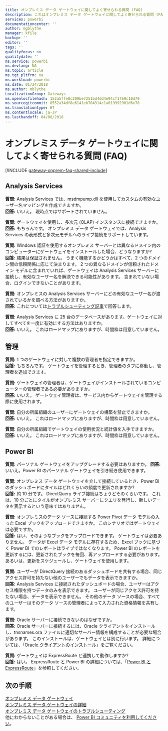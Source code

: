 ```yaml
---
title: オンプレミス データ ゲートウェイに関してよく寄せられる質問 (FAQ)
description: これはオンプレミス データ ゲートウェイに関してよく寄せられる質問 (FAQ) です。 ゲートウェイに関してよく寄せられる質問を 1 か所にまとめています。
services: powerbi
documentationcenter: ''
author: mgblythe
manager: kfile
backup: ''
editor: ''
tags: ''
qualityfocus: no
qualitydate: ''
ms.service: powerbi
ms.devlang: NA
ms.topic: article
ms.tgt_pltfrm: na
ms.workload: powerbi
ms.date: 01/24/2018
ms.author: mblythe
LocalizationGroup: Gateways
ms.openlocfilehash: 152a5ffe0c209be7251bd4dd4e94cf1769c10d79
ms.sourcegitcommit: 8552a34df8e6141eb704314c1a019992901d6e78
ms.translationtype: HT
ms.contentlocale: ja-JP
ms.lasthandoff: 04/08/2018
---
```

# <a name="on-premises-data-gateway-faq"></a>オンプレミス データ ゲートウェイに関してよく寄せられる質問 (FAQ)
<!-- Shared FAQ shared Include -->
[!INCLUDE [gateway-onprem-faq-shared-include](./includes/gateway-onprem-faq-shared-include.md)]

## <a name="analysis-services"></a>Analysis Services
**質問:** Analysis Services では、msdmpump.dll を使用してカスタムの有効なユーザー名マッピングを作成できますか。  
**回答:** いいえ。 現時点ではサポートされていません。

**質問:** ゲートウェイを使用し、多次元 (OLAP) インスタンスに接続できますか。  
**回答:** もちろんです。 オンプレミス データ ゲートウェイでは、Analysis Services の表形式と多次元モデルへのライブ接続をサポートしています。

**質問:** Windows 認証を使用するオンプレミス サーバーとは異なるドメイン内のコンピューターにゲートウェイをインストールした場合、どうなりますか?  
**回答:** 結果は保証されません。 うまく機能するかどうかはすべて、2 つのドメイン間の信頼関係に応じて決まります。 2 つの異なるドメインが信頼されたドメイン モデルに含まれていれば、ゲートウェイは Analysis Services サーバーに接続し、有効なユーザー名を解決できる可能性があります。 含まれていない場合、ログインできないことがあります。

**質問:** オンプレミスの Analysis Services サーバーにどの有効なユーザー名が渡されているかを調べる方法がありますか。  
**回答:** これについては[トラブルシューティング記事](service-gateway-onprem-tshoot.md)で回答します。

**質問:** Analysis Services に 25 台のデータベースがあります。ゲートウェイに対してすべてを一度に有効にする方法はありますか。  
**回答:** いいえ。 これはロードマップにありますが、時間枠は用意していません。

## <a name="administration"></a>管理
**質問:** 1 つのゲートウェイに対して複数の管理者を指定できますか。  
**回答:** もちろんです。 ゲートウェイを管理するとき、管理者のタブに移動し、管理者を追加できます。

**質問:** ゲートウェイの管理者は、ゲートウェイがインストールされているコンピューターの管理者である必要がありますか。  
**回答:** いいえ。 ゲートウェイ管理者は、サービス内からゲートウェイを管理する際に使用されます。

**質問:** 自分の所属組織のユーザーにゲートウェイの構築を禁止できますか。  
**回答:** いいえ。 これはロードマップにありますが、時間枠は用意していません。

**質問:** 自分の所属組織でゲートウェイの使用状況と統計値を入手できますか。  
**回答:** いいえ。 これはロードマップにありますが、時間枠は用意していません。

## <a name="power-bi"></a>Power BI
**質問:** パーソナル ゲートウェイをアップグレードする必要はありますか。
**回答:** いいえ。Power BI のパーソナル ゲートウェイを引き続き使用できます。

**質問:** オンプレミス データ ゲートウェイを介して接続しているとき、Power BI のダッシュボードにタイルはどれくらいの頻度で更新されますか?  
**回答:** 約 10 分です。 DirectQuery ライブ接続はちょうどそのくらいです。 これは、10 分ごとにタイルがオンプレミス サーバーにクエリを発行し、新しいデータを表示するという意味ではありません。

**質問:** オンプレミスのデータ ソースに接続する Power Pivot データ モデルの入った Excel ブックをアップロードできますか。 このシナリオではゲートウェイは必要ですか。  
**回答:** はい、そのようなブックをアップロードできます。 ゲートウェイは必要ありません。 データが Excel データ モデルに存在するため、Excel ブックに基づく Power BI でのレポートはライブではなくなります。 Power BI のレポートを更新するには、更新されたブックを毎回、再アップロードする必要があります。 あるいは、更新をスケジュールし、ゲートウェイを使用します。

**質問:** ユーザーが DirectQuery 接続のあるダッシュボードを共有する場合、同じアクセス許可を持たない他のユーザーでもデータを表示できますか。  
**回答:** Analysis Services に接続されたダッシュボードの場合、ユーザーはアクセス権限を持つデータのみを表示できます。 ユーザーが同じアクセス許可を持たない場合、データを表示できません。 その他のデータ ソースの場合、すべてのユーザーはそのデータ ソースの管理者によって入力された資格情報を共有します。

**質問:** Oracle サーバーに接続できないのはなぜですか。  
**回答:** Oracle サーバーに接続するには、Oracle クライアントをインストールし、tnsnames.ora ファイルに適切なサーバー情報を構成することが必要な場合があります。 このインストールは、ゲートウェイとは別に行います。 詳細については、「[Oracle クライアントのインストール](service-gateway-onprem-manage-oracle.md#installing-the-oracle-client)」をご覧ください。

**質問:** ゲートウェイは ExpressRoute と連携して動作しますか?  
**回答:** はい。 ExpressRoute と Power BI の詳細については、「[Power BI と ExpressRoute](service-admin-power-bi-expressroute.md)」を参照してください。

## <a name="next-steps"></a>次の手順
[オンプレミス データ ゲートウェイ](service-gateway-onprem.md)  
[オンプレミス データ ゲートウェイの詳細](service-gateway-onprem-indepth.md)  
[オンプレミス データ ゲートウェイのトラブルシューティング](service-gateway-onprem-tshoot.md)  
他にわからないことがある場合は、 [Power BI コミュニティを利用してください](http://community.powerbi.com/)。

